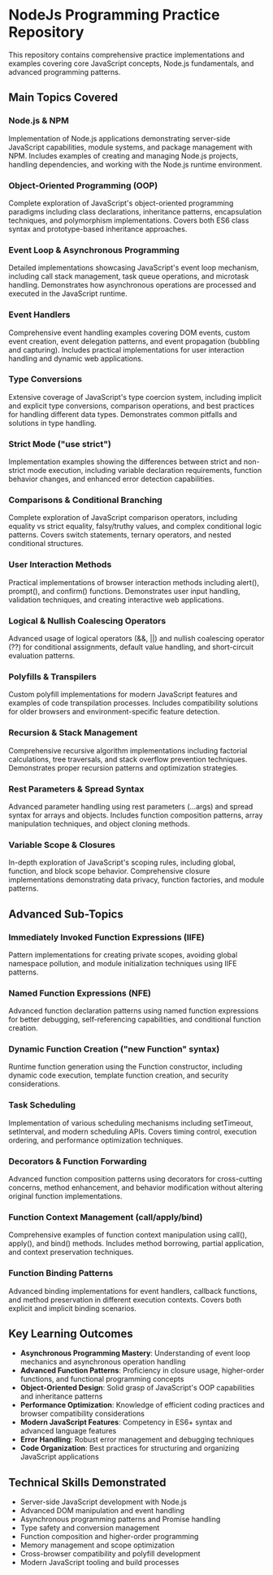# NodeJs Programming Practice Repository

This repository contains comprehensive practice implementations and examples covering core JavaScript concepts, Node.js fundamentals, and advanced programming patterns.

## Main Topics Covered

### Node.js & NPM
Implementation of Node.js applications demonstrating server-side JavaScript capabilities, module systems, and package management with NPM. Includes examples of creating and managing Node.js projects, handling dependencies, and working with the Node.js runtime environment.

### Object-Oriented Programming (OOP)
Complete exploration of JavaScript's object-oriented programming paradigms including class declarations, inheritance patterns, encapsulation techniques, and polymorphism implementations. Covers both ES6 class syntax and prototype-based inheritance approaches.

### Event Loop & Asynchronous Programming
Detailed implementations showcasing JavaScript's event loop mechanism, including call stack management, task queue operations, and microtask handling. Demonstrates how asynchronous operations are processed and executed in the JavaScript runtime.

### Event Handlers
Comprehensive event handling examples covering DOM events, custom event creation, event delegation patterns, and event propagation (bubbling and capturing). Includes practical implementations for user interaction handling and dynamic web applications.

### Type Conversions
Extensive coverage of JavaScript's type coercion system, including implicit and explicit type conversions, comparison operations, and best practices for handling different data types. Demonstrates common pitfalls and solutions in type handling.

### Strict Mode ("use strict")
Implementation examples showing the differences between strict and non-strict mode execution, including variable declaration requirements, function behavior changes, and enhanced error detection capabilities.

### Comparisons & Conditional Branching
Complete exploration of JavaScript comparison operators, including equality vs strict equality, falsy/truthy values, and complex conditional logic patterns. Covers switch statements, ternary operators, and nested conditional structures.

### User Interaction Methods
Practical implementations of browser interaction methods including alert(), prompt(), and confirm() functions. Demonstrates user input handling, validation techniques, and creating interactive web applications.

### Logical & Nullish Coalescing Operators
Advanced usage of logical operators (&&, ||) and nullish coalescing operator (??) for conditional assignments, default value handling, and short-circuit evaluation patterns.

### Polyfills & Transpilers
Custom polyfill implementations for modern JavaScript features and examples of code transpilation processes. Includes compatibility solutions for older browsers and environment-specific feature detection.

### Recursion & Stack Management
Comprehensive recursive algorithm implementations including factorial calculations, tree traversals, and stack overflow prevention techniques. Demonstrates proper recursion patterns and optimization strategies.

### Rest Parameters & Spread Syntax
Advanced parameter handling using rest parameters (...args) and spread syntax for arrays and objects. Includes function composition patterns, array manipulation techniques, and object cloning methods.

### Variable Scope & Closures
In-depth exploration of JavaScript's scoping rules, including global, function, and block scope behavior. Comprehensive closure implementations demonstrating data privacy, function factories, and module patterns.

## Advanced Sub-Topics

### Immediately Invoked Function Expressions (IIFE)
Pattern implementations for creating private scopes, avoiding global namespace pollution, and module initialization techniques using IIFE patterns.

### Named Function Expressions (NFE)
Advanced function declaration patterns using named function expressions for better debugging, self-referencing capabilities, and conditional function creation.

### Dynamic Function Creation ("new Function" syntax)
Runtime function generation using the Function constructor, including dynamic code execution, template function creation, and security considerations.

### Task Scheduling
Implementation of various scheduling mechanisms including setTimeout, setInterval, and modern scheduling APIs. Covers timing control, execution ordering, and performance optimization techniques.

### Decorators & Function Forwarding
Advanced function composition patterns using decorators for cross-cutting concerns, method enhancement, and behavior modification without altering original function implementations.

### Function Context Management (call/apply/bind)
Comprehensive examples of function context manipulation using call(), apply(), and bind() methods. Includes method borrowing, partial application, and context preservation techniques.

### Function Binding Patterns
Advanced binding implementations for event handlers, callback functions, and method preservation in different execution contexts. Covers both explicit and implicit binding scenarios.

## Key Learning Outcomes

- **Asynchronous Programming Mastery**: Understanding of event loop mechanics and asynchronous operation handling
- **Advanced Function Patterns**: Proficiency in closure usage, higher-order functions, and functional programming concepts
- **Object-Oriented Design**: Solid grasp of JavaScript's OOP capabilities and inheritance patterns
- **Performance Optimization**: Knowledge of efficient coding practices and browser compatibility considerations
- **Modern JavaScript Features**: Competency in ES6+ syntax and advanced language features
- **Error Handling**: Robust error management and debugging techniques
- **Code Organization**: Best practices for structuring and organizing JavaScript applications

## Technical Skills Demonstrated

- Server-side JavaScript development with Node.js
- Advanced DOM manipulation and event handling
- Asynchronous programming patterns and Promise handling
- Type safety and conversion management
- Function composition and higher-order programming
- Memory management and scope optimization
- Cross-browser compatibility and polyfill development
- Modern JavaScript tooling and build processes
